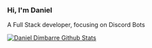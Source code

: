 ### Hi, I'm Daniel
A Full Stack developer, focusing on Discord Bots

[![Daniel Dimbarre Github Stats](https://github-readme-stats.vercel.app/api?username=danieldimbarre&show_icons=true&theme=radical)](https://github.com/anuraghazra/github-readme-stats)
